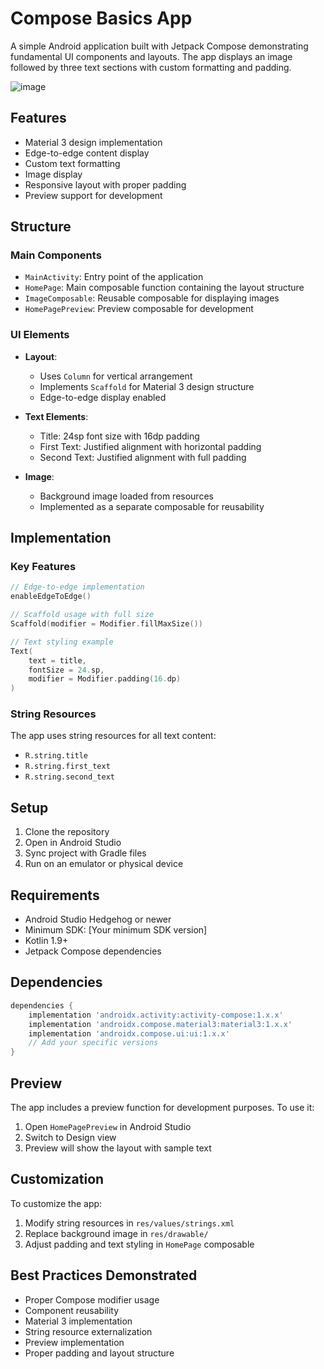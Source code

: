 # Compose Basics App

A simple Android application built with Jetpack Compose demonstrating fundamental UI components and layouts. The app displays an image followed by three text sections with custom formatting and padding.

![image](https://github.com/user-attachments/assets/dfc76346-4931-4879-91e3-db1f2a6f2061)


## Features

- Material 3 design implementation
- Edge-to-edge content display
- Custom text formatting
- Image display
- Responsive layout with proper padding
- Preview support for development

## Structure

### Main Components

- `MainActivity`: Entry point of the application
- `HomePage`: Main composable function containing the layout structure
- `ImageComposable`: Reusable composable for displaying images
- `HomePagePreview`: Preview composable for development

### UI Elements

- **Layout**:
  - Uses `Column` for vertical arrangement
  - Implements `Scaffold` for Material 3 design structure
  - Edge-to-edge display enabled

- **Text Elements**:
  - Title: 24sp font size with 16dp padding
  - First Text: Justified alignment with horizontal padding
  - Second Text: Justified alignment with full padding

- **Image**:
  - Background image loaded from resources
  - Implemented as a separate composable for reusability

## Implementation

### Key Features

```kotlin
// Edge-to-edge implementation
enableEdgeToEdge()

// Scaffold usage with full size
Scaffold(modifier = Modifier.fillMaxSize())

// Text styling example
Text(
    text = title,
    fontSize = 24.sp,
    modifier = Modifier.padding(16.dp)
)
```

### String Resources
The app uses string resources for all text content:
- `R.string.title`
- `R.string.first_text`
- `R.string.second_text`

## Setup

1. Clone the repository
2. Open in Android Studio
3. Sync project with Gradle files
4. Run on an emulator or physical device

## Requirements

- Android Studio Hedgehog or newer
- Minimum SDK: [Your minimum SDK version]
- Kotlin 1.9+
- Jetpack Compose dependencies

## Dependencies

```gradle
dependencies {
    implementation 'androidx.activity:activity-compose:1.x.x'
    implementation 'androidx.compose.material3:material3:1.x.x'
    implementation 'androidx.compose.ui:ui:1.x.x'
    // Add your specific versions
}
```

## Preview

The app includes a preview function for development purposes. To use it:
1. Open `HomePagePreview` in Android Studio
2. Switch to Design view
3. Preview will show the layout with sample text

## Customization

To customize the app:
1. Modify string resources in `res/values/strings.xml`
2. Replace background image in `res/drawable/`
3. Adjust padding and text styling in `HomePage` composable

## Best Practices Demonstrated

- Proper Compose modifier usage
- Component reusability
- Material 3 implementation
- String resource externalization
- Preview implementation
- Proper padding and layout structure

